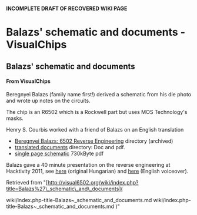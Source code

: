 **INCOMPLETE DRAFT OF RECOVERED WIKI PAGE**

# Balazs' schematic and documents - VisualChips

## Balazs' schematic and documents

#### From VisualChips

Beregnyei Balazs (family name first!) derived a schematic from his die photo and wrote up notes on the circuits.

The chip is an R6502 which is a Rockwell part but uses MOS Technology's masks.

Henry S. Courbis worked with a friend of Balazs on an English translation

- [Beregnyei Balazs: 6502 Reverse Engineering](http://web.archive.org/web/20110804220220/http://impulzus.sch.bme.hu/6502/letolt.php3) directory (archived)
- [translated documents](http://www.downloads.reactivemicro.com/Public/Electronics/Reverse%20Engineering/) directory: Doc and pdf.
- [single page schematic](http://www.downloads.reactivemicro.com/Public/Electronics/CPU/6502%20Schematic.pdf) 730kByte pdf

Balazs gave a 40 minute presentation on the reverse engineering at Hacktivity 2011, see [here](https://vimeo.com/33077354) (original Hungarian) and [here](https://vimeo.com/34650139) (English voiceover).

Retrieved from "[http://visual6502.org/wiki/index.php?title=Balazs%27\_schematic\_and\_documents](

wiki/index.php-title-Balazs~_schematic_and_documents.md
wiki/index.php-title-Balazs~_schematic_and_documents.md
)"

